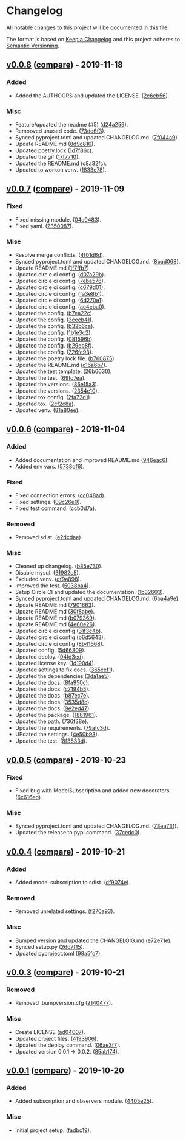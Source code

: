 # Changelog
All notable changes to this project will be documented in this file.

The format is based on [Keep a Changelog](http://keepachangelog.com/en/1.0.0/)
and this project adheres to [Semantic Versioning](http://semver.org/spec/v2.0.0.html).

## [v0.0.8](https://github.com/jackton1/django-model-subscription/releases/tag/v0.0.8) ([compare](https://github.com/jackton1/django-model-subscription/compare/v0.0.7...v0.0.8)) - 2019-11-18

### Added
- Added the AUTHOORS and updated the LICENSE. ([2c6cb56](https://github.com/jackton1/django-model-subscription/commit/2c6cb56392e26cdaf8ca844d809752eb39c3ea46)).

### Misc
- Feature/updated the readme (#5) ([d24a259](https://github.com/jackton1/django-model-subscription/commit/d24a2599d90fbd378883e1f5113a48902cae9fc5)).
- Remooved unused code. ([73de6f3](https://github.com/jackton1/django-model-subscription/commit/73de6f31563fe47790c398cae719dd5c99a567b4)).
- Synced pyproject.toml and updated CHANGELOG.md. ([7f044a9](https://github.com/jackton1/django-model-subscription/commit/7f044a920224509c0688145921fa27aa13fb1753)).
- Update README.md ([8d9c810](https://github.com/jackton1/django-model-subscription/commit/8d9c810cfee0a1b68251a0b3f7c68992ceb8be04)).
- Updated poetry.lock ([1d7f86c](https://github.com/jackton1/django-model-subscription/commit/1d7f86c17a469fea295c20661eeb6a8c61d696a8)).
- Updated the gif ([17f7710](https://github.com/jackton1/django-model-subscription/commit/17f7710b0b30e3ea5961b627ee3834e65b26cfa9)).
- Updated the README.md ([c8a32fc](https://github.com/jackton1/django-model-subscription/commit/c8a32fc1e887491005e6bb1b081f65095a659f0c)).
- Updated to workon venv. ([1833e78](https://github.com/jackton1/django-model-subscription/commit/1833e786e84da629568746f6a6ddf7cf424d5c7a)).


## [v0.0.7](https://github.com/jackton1/django-model-subscription/releases/tag/v0.0.7) ([compare](https://github.com/jackton1/django-model-subscription/compare/v0.0.6...v0.0.7)) - 2019-11-09

### Fixed
- Fixed missing module. ([04c0483](https://github.com/jackton1/django-model-subscription/commit/04c0483b333633446c49fca2d874fe1ac201abdd)).
- Fixed yaml. ([2350087](https://github.com/jackton1/django-model-subscription/commit/2350087d398964b240581ddff40df7459e6236d5)).

### Misc
- Resolve merge conflicts. ([4f01d6d](https://github.com/jackton1/django-model-subscription/commit/4f01d6dc0e1d90456e310ff38b262394e25355f7)).
- Synced pyproject.toml and updated CHANGELOG.md. ([8bad068](https://github.com/jackton1/django-model-subscription/commit/8bad06889c7d42a8de8059e7ac922a331e481539)).
- Update README.md ([1f7ffb7](https://github.com/jackton1/django-model-subscription/commit/1f7ffb743e4de783e4f68973e12e6cc6b1f5e036)).
- Updated circle ci config. ([d07a29b](https://github.com/jackton1/django-model-subscription/commit/d07a29bb12cae66d25ff56ce4d5921db9f6b2656)).
- Updated circle ci config. ([7eba578](https://github.com/jackton1/django-model-subscription/commit/7eba578b8298454ae9ddc597de32cfc2728e0fff)).
- Updated circle ci config. ([c679d01](https://github.com/jackton1/django-model-subscription/commit/c679d010b66f15ea81bbbfb87758d06e8041a1b5)).
- Updated circle ci config. ([fa3e8b1](https://github.com/jackton1/django-model-subscription/commit/fa3e8b14b60ec92797d1736dc691d73cc19000f5)).
- Updated circle ci config. ([6d270e1](https://github.com/jackton1/django-model-subscription/commit/6d270e148b3819e85ce9a92daf63a0c771970160)).
- Updated circle ci config. ([ac4cba0](https://github.com/jackton1/django-model-subscription/commit/ac4cba0fca343ddde1549a5a82e4928083f7c0f7)).
- Updated the config. ([b7ea22c](https://github.com/jackton1/django-model-subscription/commit/b7ea22cea34e971c7844ddb5d8cd9f990b0f6c9d)).
- Updated the config. ([3cecb41](https://github.com/jackton1/django-model-subscription/commit/3cecb419b36ce5f50b81829ea8a4f38cfa2d6734)).
- Updated the config. ([b32b6ca](https://github.com/jackton1/django-model-subscription/commit/b32b6cae83adaf4444e173b1e05a4c4211c05176)).
- Updated the config. ([1b1e3c2](https://github.com/jackton1/django-model-subscription/commit/1b1e3c29aac08ef833f1020394333dd0858a3656)).
- Updated the config. ([081596b](https://github.com/jackton1/django-model-subscription/commit/081596bc42042e671cffb87a30755f537582da33)).
- Updated the config. ([b29eb8f](https://github.com/jackton1/django-model-subscription/commit/b29eb8f87815bb8d1091d69aa97642f5a890a63d)).
- Updated the config. ([726fc93](https://github.com/jackton1/django-model-subscription/commit/726fc937e8a7833dfc17ef5988bc833d5fe56ac1)).
- Updated the poetry lock file. ([b760875](https://github.com/jackton1/django-model-subscription/commit/b7608757261cab4c4b3864e17c041e19c9c564e9)).
- Updated the README.md ([c16a6b7](https://github.com/jackton1/django-model-subscription/commit/c16a6b71a0003090b2ffbcea77cae22b78677aef)).
- Updated the test template. ([26b6030](https://github.com/jackton1/django-model-subscription/commit/26b60302df27636c66ad347df54b1ba59d04805c)).
- Updated the test. ([69fc7ea](https://github.com/jackton1/django-model-subscription/commit/69fc7ea093a949a021685126f2b7fc91168fbc11)).
- Updated the versions. ([86e15a3](https://github.com/jackton1/django-model-subscription/commit/86e15a3becc63f57174384a0673a1c07da17ae9b)).
- Updated the versions. ([2354e10](https://github.com/jackton1/django-model-subscription/commit/2354e10f32acb57c9dea7df1639303fcba32777e)).
- Updated tox config. ([2fa72d1](https://github.com/jackton1/django-model-subscription/commit/2fa72d192b22c11f7253da3f50234ff5c35e37d3)).
- Updated tox. ([2cf2c8a](https://github.com/jackton1/django-model-subscription/commit/2cf2c8a0e14178de9f74d2115dc1250b17636de6)).
- Updated venv. ([81a80ee](https://github.com/jackton1/django-model-subscription/commit/81a80eedfa1dce40fdac98aa87d34a1b4528e123)).


## [v0.0.6](https://github.com/jackton1/django-model-subscription/releases/tag/v0.0.6) ([compare](https://github.com/jackton1/django-model-subscription/compare/v0.0.5...v0.0.6)) - 2019-11-04

### Added
- Added documentation and improved README.md ([946eac6](https://github.com/jackton1/django-model-subscription/commit/946eac64bd4505fe6bd02da8eef6febb852c9ab4)).
- Added env vars. ([5738df6](https://github.com/jackton1/django-model-subscription/commit/5738df696b061f4c7343e63d2bf4508090d26ef5)).

### Fixed
- Fixed connection errors. ([cc048ad](https://github.com/jackton1/django-model-subscription/commit/cc048ad111f9c53e57612b98027e217f68acb80d)).
- Fixed settings. ([09c26e0](https://github.com/jackton1/django-model-subscription/commit/09c26e02a552163fd03e8749aa08610244f565b5)).
- Fixed test command. ([ccb0d7a](https://github.com/jackton1/django-model-subscription/commit/ccb0d7a7c731755c3c0f9614a63015619befa9a8)).

### Removed
- Removed sdist. ([e2dcdae](https://github.com/jackton1/django-model-subscription/commit/e2dcdaec4a60e3ebdfc76c21ae479900a2e5652d)).

### Misc
- Cleaned up changelog. ([b85e730](https://github.com/jackton1/django-model-subscription/commit/b85e730956cf46ef2dcf1e797a9488c846129bf2)).
- Disable mysql. ([31982c5](https://github.com/jackton1/django-model-subscription/commit/31982c5ff27f3b784d403640d0806a95c970ee06)).
- Excluded venv. ([df9a898](https://github.com/jackton1/django-model-subscription/commit/df9a89826796ed3402ecb3d87935f2368e827bbb)).
- Improved the test. ([5038ba4](https://github.com/jackton1/django-model-subscription/commit/5038ba4daa3c1204e5ecab84acee9f63c0570299)).
- Setup Circle CI and updated the documentation. ([1b32603](https://github.com/jackton1/django-model-subscription/commit/1b326038b077a180a0aa56fb18cd222d7dfe429a)).
- Synced pyproject.toml and updated CHANGELOG.md. ([6ba4a9e](https://github.com/jackton1/django-model-subscription/commit/6ba4a9ec7fb1184b636970476f826070072b3f12)).
- Update README.md ([7901663](https://github.com/jackton1/django-model-subscription/commit/79016634865425b16709cb4c39acf3466d3108b4)).
- Update README.md ([30f8abe](https://github.com/jackton1/django-model-subscription/commit/30f8abea6b4a3d9fe6e2ada2826fc63fa888965b)).
- Update README.md ([b079369](https://github.com/jackton1/django-model-subscription/commit/b079369281a87630e3a3bcfa4e2a30602c5a5052)).
- Update README.md ([4e60e26](https://github.com/jackton1/django-model-subscription/commit/4e60e26c0635f266eb1288754dee0a67e1768b85)).
- Updated circle ci config ([31f3c4b](https://github.com/jackton1/django-model-subscription/commit/31f3c4b3ce96ef1e5ca6e1b1e76f880944d17a9b)).
- Updated circle ci config ([b6d5643](https://github.com/jackton1/django-model-subscription/commit/b6d56434b3fe7fa68c68a31e6b08884ee7e4fe90)).
- Updated circle ci config ([8b41668](https://github.com/jackton1/django-model-subscription/commit/8b4166823554623e4d5a1367e6b2008ad2585020)).
- Updated config. ([5d66309](https://github.com/jackton1/django-model-subscription/commit/5d66309ff6db8181296959b0239837cff2c9717c)).
- Updated deploy. ([94fd3ed](https://github.com/jackton1/django-model-subscription/commit/94fd3edd229339a8d6489d9496fbb199504f8705)).
- Updated license key. ([1d190d4](https://github.com/jackton1/django-model-subscription/commit/1d190d4f38d85a4778e5e5a170b2a85ea42e6b30)).
- Updated settings to fix docs. ([365cef1](https://github.com/jackton1/django-model-subscription/commit/365cef136040a6f39e819362824d3051e5072c10)).
- Updated the dependencies ([3da1ae5](https://github.com/jackton1/django-model-subscription/commit/3da1ae5c75050403c82115e34fe8d68881fc6b93)).
- Updated the docs. ([8fa950c](https://github.com/jackton1/django-model-subscription/commit/8fa950c75490fd1d927cf9f22ceca835716a5754)).
- Updated the docs. ([c7194b5](https://github.com/jackton1/django-model-subscription/commit/c7194b5bfb49dd16ec2c8d97214b0482c6adddde)).
- Updated the docs. ([b87ec7e](https://github.com/jackton1/django-model-subscription/commit/b87ec7e581bce586ad0c0cc25ba997c6e02345b6)).
- Updated the docs. ([3535d8c](https://github.com/jackton1/django-model-subscription/commit/3535d8c69aac9ec49c0cacece0274e718280acaf)).
- Updated the docs. ([9e2ed47](https://github.com/jackton1/django-model-subscription/commit/9e2ed47f79319de1228282211e338c376c2d112f)).
- Updated the package. ([1881961](https://github.com/jackton1/django-model-subscription/commit/1881961d6be48a4dff61395ad4eaa19e072a4f63)).
- Updated the path. ([736f38e](https://github.com/jackton1/django-model-subscription/commit/736f38e4c1b15a0032e8714859dbd0c2f15f158e)).
- Updated the requirements. ([79afc3d](https://github.com/jackton1/django-model-subscription/commit/79afc3da00a3a65106b1a803d96a68261c7b4838)).
- UPdated the settings. ([4e50b93](https://github.com/jackton1/django-model-subscription/commit/4e50b93e667cf2bf65aed10f625cf616ef4c69cf)).
- Updated the test. ([8f3833d](https://github.com/jackton1/django-model-subscription/commit/8f3833d06093d543fabf76f3f17abc3a70653463)).


## [v0.0.5](https://github.com/jackton1/django-model-subscription/releases/tag/v0.0.5) ([compare](https://github.com/jackton1/django-model-subscription/compare/v0.0.4...v0.0.5)) - 2019-10-23

### Fixed
- Fixed bug with ModelSubscription and added new decorators. ([6c616ed](https://github.com/jackton1/django-model-subscription/commit/6c616edb8f27b3287b22289657d8e758d684f815)).

### Misc
- Synced pyproject.toml and updated CHANGELOG.md. ([78ea731](https://github.com/jackton1/django-model-subscription/commit/78ea731d15bf1cff8dbf70d023e90994b2d54bcc)).
- Updated the release to pypi command. ([37cedc0](https://github.com/jackton1/django-model-subscription/commit/37cedc03309dd81ce2d052fa36375387e5db81c5)).


## [v0.0.4](https://github.com/jackton1/django-model-subscription/releases/tag/v0.0.4) ([compare](https://github.com/jackton1/django-model-subscription/compare/v0.0.3...v0.0.4)) - 2019-10-21

### Added
- Added model subscription to sdist. ([df9074e](https://github.com/jackton1/django-model-subscription/commit/df9074e715d894632b1dd97d4b59f7a13a05e622)).

### Removed
- Removed unrelated settings. ([f270a93](https://github.com/jackton1/django-model-subscription/commit/f270a9360beaec4147bf107808a45b720b1c6d34)).

### Misc
- Bumped version and updated the CHANGELOIG.md ([e72e71e](https://github.com/jackton1/django-model-subscription/commit/e72e71e5e6234fc9707fa3281a889a748618e86a)).
- Synced setup.py ([26d7f15](https://github.com/jackton1/django-model-subscription/commit/26d7f151d9dba683d5e81c03e8d173f5581f5177)).
- Updated pyproject.toml ([98a5fc7](https://github.com/jackton1/django-model-subscription/commit/98a5fc7187c94e0db73c2ec1b7e640d1ffaae2b2)).


## [v0.0.3](https://github.com/jackton1/django-model-subscription/releases/tag/v0.0.3) ([compare](https://github.com/jackton1/django-model-subscription/compare/v0.0.1...v0.0.3)) - 2019-10-21

### Removed
- Removed .bumpversion.cfg ([2140477](https://github.com/jackton1/django-model-subscription/commit/2140477779916f3c7f1abc003116c6371a6ff8d0)).

### Misc
- Create LICENSE ([ad04007](https://github.com/jackton1/django-model-subscription/commit/ad04007be8a1790d840444a0c25dbbee88deb060)).
- Updated project files. ([4193906](https://github.com/jackton1/django-model-subscription/commit/4193906f069a3ae7e3c175008bf9a16978d74ca0)).
- Updated the deploy command. ([06ae3f7](https://github.com/jackton1/django-model-subscription/commit/06ae3f7756201f983fb12794ab992f6b2474bacd)).
- Updated version 0.0.1 -> 0.0.2. ([85ab174](https://github.com/jackton1/django-model-subscription/commit/85ab174da88babbdde6b132e4c2baa7c95dcd40a)).


## [v0.0.1](https://github.com/jackton1/django-model-subscription/releases/tag/v0.0.1) ([compare](https://github.com/jackton1/django-model-subscription/compare/fadbc19ce2b1307403e85a707d085e865bcfe453...v0.0.1)) - 2019-10-20

### Added
- Added subscription and observers module. ([4405e25](https://github.com/jackton1/django-model-subscription/commit/4405e25da8b90d77aa0c4fe306836d5c4b7f7e41)).

### Misc
- Initial project setup. ([fadbc19](https://github.com/jackton1/django-model-subscription/commit/fadbc19ce2b1307403e85a707d085e865bcfe453)).


